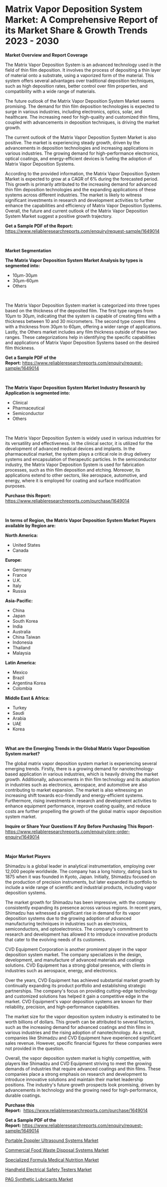 <p><h1>Matrix Vapor Deposition System Market: A Comprehensive Report of its Market Share & Growth Trends 2023 - 2030</h1></p><p><strong>Market Overview and Report Coverage</strong></p>
<p><p>The Matrix Vapor Deposition System is an advanced technology used in the field of thin film deposition. It involves the process of depositing a thin layer of material onto a substrate, using a vaporized form of the material. This system offers several advantages over traditional deposition techniques, such as high deposition rates, better control over film properties, and compatibility with a wide range of materials.</p><p>The future outlook of the Matrix Vapor Deposition System Market seems promising. The demand for thin film deposition technologies is expected to surge in various industries, including electronics, optics, solar, and healthcare. The increasing need for high-quality and customized thin films, coupled with advancements in deposition techniques, is driving the market growth.</p><p>The current outlook of the Matrix Vapor Deposition System Market is also positive. The market is experiencing steady growth, driven by the advancements in deposition technologies and increasing applications in various industries. The growing demand for high-performance electronics, optical coatings, and energy-efficient devices is fueling the adoption of Matrix Vapor Deposition Systems.</p><p>According to the provided information, the Matrix Vapor Deposition System Market is expected to grow at a CAGR of 6% during the forecasted period. This growth is primarily attributed to the increasing demand for advanced thin film deposition technologies and the expanding applications of these systems across different industries. The market is likely to witness significant investments in research and development activities to further enhance the capabilities and efficiency of Matrix Vapor Deposition Systems. Overall, the future and current outlook of the Matrix Vapor Deposition System Market suggest a positive growth trajectory.</p></p>
<p><strong>Get a Sample PDF of the Report:</strong> <a href="https://www.reliableresearchreports.com/enquiry/request-sample/1649014">https://www.reliableresearchreports.com/enquiry/request-sample/1649014</a></p>
<p>&nbsp;</p>
<p><strong>Market Segmentation</strong></p>
<p><strong>The Matrix Vapor Deposition System Market Analysis by types is segmented into:</strong></p>
<p><ul><li>10μm-30μm</li><li>30μm-60μm</li><li>Others</li></ul></p>
<p>&nbsp;</p>
<p><p>The Matrix Vapor Deposition System market is categorized into three types based on the thickness of the deposited film. The first type ranges from 10μm to 30μm, indicating that the system is capable of creating films with a thickness between 10 and 30 micrometers. The second type covers films with a thickness from 30μm to 60μm, offering a wider range of applications. Lastly, the Others market includes any film thickness outside of these two ranges. These categorizations help in identifying the specific capabilities and applications of Matrix Vapor Deposition Systems based on the desired film thickness.</p></p>
<p><strong>Get a Sample PDF of the Report:</strong>&nbsp;<a href="https://www.reliableresearchreports.com/enquiry/request-sample/1649014">https://www.reliableresearchreports.com/enquiry/request-sample/1649014</a></p>
<p>&nbsp;</p>
<p><strong>The Matrix Vapor Deposition System Market Industry Research by Application is segmented into:</strong></p>
<p><ul><li>Clinical</li><li>Pharmaceutical</li><li>Semiconductor</li><li>Others</li></ul></p>
<p>&nbsp;</p>
<p><p>The Matrix Vapor Deposition System is widely used in various industries for its versatility and effectiveness. In the clinical sector, it is utilized for the development of advanced medical devices and implants. In the pharmaceutical market, the system plays a critical role in drug delivery systems and encapsulation of therapeutic particles. In the semiconductor industry, the Matrix Vapor Deposition System is used for fabrication processes, such as thin film deposition and etching. Moreover, its applications extend to other sectors, like aerospace, automotive, and energy, where it is employed for coating and surface modification purposes.</p></p>
<p><strong>Purchase this Report:</strong>&nbsp; <a href="https://www.reliableresearchreports.com/purchase/1649014">https://www.reliableresearchreports.com/purchase/1649014</a></p>
<p>&nbsp;</p>
<p><strong>In terms of Region, the Matrix Vapor Deposition System Market Players available by Region are:</strong></p>
<p>
    <p> <strong> North America: </strong>
        <ul>
            <li>United States</li>
            <li>Canada</li>
        </ul>
        </p> 
    <p> <strong> Europe: </strong>
        <ul>
            <li>Germany</li>
            <li>France</li>
            <li>U.K.</li>
            <li>Italy</li>
            <li>Russia</li>
        </ul>
        </p> 
    <p> <strong> Asia-Pacific: </strong>
        <ul>
            <li>China</li>
            <li>Japan</li>
            <li>South Korea</li>
            <li>India</li>
            <li>Australia</li>
            <li>China Taiwan</li>
            <li>Indonesia</li>
            <li>Thailand</li>
            <li>Malaysia</li>
        </ul>
        </p> 
    <p> <strong> Latin America: </strong>
        <ul>
            <li>Mexico</li>
            <li>Brazil</li>
            <li>Argentina Korea</li>
            <li>Colombia</li>
        </ul>
        </p> 
    <p> <strong> Middle East & Africa: </strong>
        <ul>
            <li>Turkey</li>
            <li>Saudi</li>
            <li>Arabia</li>
            <li>UAE</li>
            <li>Korea</li>
        </ul>
    </p>
    </p>
<p>&nbsp;</p>
<p><strong>What are the Emerging Trends in the Global Matrix Vapor Deposition System market?</strong></p>
<p><p>The global matrix vapor deposition system market is experiencing several emerging trends. Firstly, there is a growing demand for nanotechnology-based application in various industries, which is heavily driving the market growth. Additionally, advancements in thin film technology and its adoption in industries such as electronics, aerospace, and automotive are also contributing to market expansion. The market is also witnessing an increasing shift towards eco-friendly and energy-efficient systems. Furthermore, rising investments in research and development activities to enhance equipment performance, improve coating quality, and reduce costs are further propelling the growth of the global matrix vapor deposition system market.</p></p>
<p><strong>Inquire or Share Your Questions If Any Before Purchasing This Report</strong>- <a href="https://www.reliableresearchreports.com/enquiry/pre-order-enquiry/1649014">https://www.reliableresearchreports.com/enquiry/pre-order-enquiry/1649014</a></p>
<p>&nbsp;</p>
<p><strong>Major Market Players</strong></p>
<p><p>Shimadzu is a global leader in analytical instrumentation, employing over 12,000 people worldwide. The company has a long history, dating back to 1875 when it was founded in Kyoto, Japan. Initially, Shimadzu focused on the production of precision instruments, but later expanded its portfolio to include a wide range of scientific and industrial products, including vapor deposition systems.</p><p>The market growth for Shimadzu has been impressive, with the company consistently expanding its presence across various regions. In recent years, Shimadzu has witnessed a significant rise in demand for its vapor deposition systems due to the growing adoption of advanced manufacturing techniques in industries such as electronics, semiconductors, and optoelectronics. The company's commitment to research and development has allowed it to introduce innovative products that cater to the evolving needs of its customers.</p><p>CVD Equipment Corporation is another prominent player in the vapor deposition system market. The company specializes in the design, development, and manufacture of advanced materials and coatings solutions. CVD Equipment has a strong global presence, with clients in industries such as aerospace, energy, and electronics.</p><p>Over the years, CVD Equipment has achieved substantial market growth by continually expanding its product portfolio and establishing strategic partnerships. The company's focus on providing cutting-edge technology and customized solutions has helped it gain a competitive edge in the market. CVD Equipment's vapor deposition systems are known for their reliability, precision, and high-performance capabilities.</p><p>The market size for the vapor deposition system industry is estimated to be worth billions of dollars. This growth can be attributed to several factors, such as the increasing demand for advanced coatings and thin films in various industries and the rising adoption of nanotechnology. As a result, companies like Shimadzu and CVD Equipment have experienced significant sales revenue. However, specific financial figures for these companies were not provided in the question.</p><p>Overall, the vapor deposition system market is highly competitive, with players like Shimadzu and CVD Equipment striving to meet the growing demands of industries that require advanced coatings and thin films. These companies place a strong emphasis on research and development to introduce innovative solutions and maintain their market leadership positions. The industry's future growth prospects look promising, driven by advancements in technology and the growing need for high-performance, durable coatings.</p></p>
<p><strong>Purchase this Report:</strong>&nbsp;&nbsp;<a href="https://www.reliableresearchreports.com/purchase/1649014">https://www.reliableresearchreports.com/purchase/1649014</a></p>
<p></p>
<p><strong>Get a Sample PDF of the Report:</strong>&nbsp;<a href="https://www.reliableresearchreports.com/enquiry/request-sample/1649014">https://www.reliableresearchreports.com/enquiry/request-sample/1649014</a></p>
<p><p><a href="https://github.com/sndrkn/Market-Research-Report-List-1/blob/main/portable-doppler-ultrasound-systems-market.md">Portable Doppler Ultrasound Systems Market</a></p><p><a href="https://github.com/melchekhinf/Market-Research-Report-List-1/blob/main/commercial-food-waste-disposal-systems-market.md">Commercial Food Waste Disposal Systems Market</a></p><p><a href="https://medium.com/@ginawindler1965/decoding-specialized-formula-medical-nutrition-market-metrics-market-share-trends-and-growth-0fc61775c2f3">Specialized Formula Medical Nutrition Market</a></p><p><a href="https://medium.com/@emmyrolfson8689/handheld-electrical-safety-testers-market-trends-and-market-analysis-forecasted-for-period-a953a0de52cb">Handheld Electrical Safety Testers Market</a></p><p><a href="https://www.linkedin.com/pulse/pag-synthetic-lubricants-market-size-growth-forecast-from/">PAG Synthetic Lubricants Market</a></p></p>